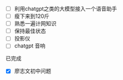 - [ ] 利用chatgpt之类的大模型接入一个语音助手
- [ ] 瘦下来到120斤
- [ ] 熟悉一遍计网知识
- [ ] 保持最佳状态
- [ ] 投影仪
- [ ] chatgpt 音响

已完成
- [x] 廖志文初中问题